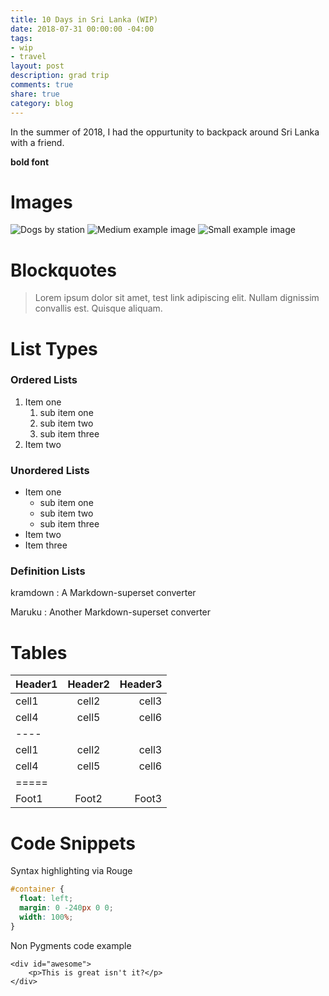```yaml
---
title: 10 Days in Sri Lanka (WIP)
date: 2018-07-31 00:00:00 -04:00
tags:
- wip
- travel
layout: post
description: grad trip
comments: true
share: true
category: blog
---
```


In the summer of 2018, I had the oppurtunity to backpack around Sri Lanka with a friend. 

**bold font** 

# Images

![Dogs by station](https://raw.githubusercontent.com/justinsjlee/justinsjlee.github.io/master/_uploads/fullsizeoutput_2621.jpeg "Dogs by station")
![Medium example image](http://placehold.it/400x200 "Medium example image")
![Small example image](http://placehold.it/200x200 "Small example image")

# Blockquotes

> Lorem ipsum dolor sit amet, test link adipiscing elit. Nullam dignissim convallis est. Quisque aliquam.

# List Types

### Ordered Lists

1. Item one
   1. sub item one
   2. sub item two
   3. sub item three
2. Item two

### Unordered Lists

* Item one
  * sub item one
  * sub item two
  * sub item three
* Item two
* Item three

### Definition Lists

kramdown
: A Markdown-superset converter

Maruku
: Another Markdown-superset converter

# Tables

| Header1 | Header2 | Header3 |
|:--------|:-------:|--------:|
| cell1   | cell2   | cell3   |
| cell4   | cell5   | cell6   |
|----
| cell1   | cell2   | cell3   |
| cell4   | cell5   | cell6   |
|=====
| Foot1   | Foot2   | Foot3


# Code Snippets

Syntax highlighting via Rouge

```css
#container {
  float: left;
  margin: 0 -240px 0 0;
  width: 100%;
}
```

Non Pygments code example

    <div id="awesome">
        <p>This is great isn't it?</p>
    </div>
